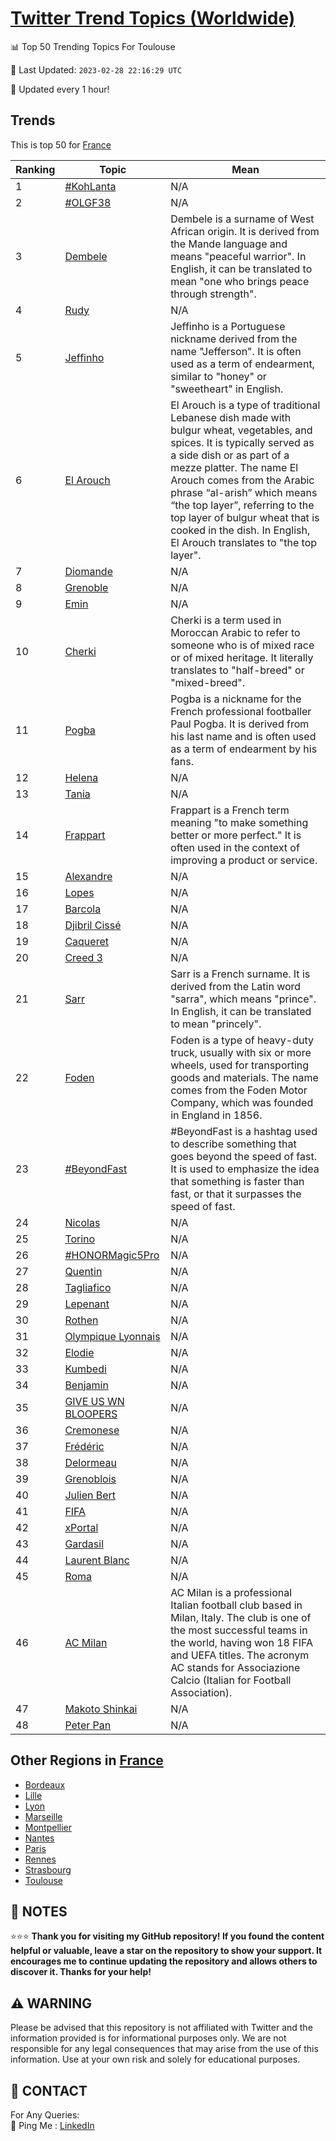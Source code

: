 [Twitter Trend Topics (Worldwide)](https://github.com/ErcinDedeoglu/Twitter-Trend-Topics)
==========


📊 Top 50 Trending Topics For Toulouse

📆 Last Updated: `2023-02-28 22:16:29 UTC`

🔧 Updated every 1 hour!


## Trends

This is top 50 for [France](</France>)

| Ranking | Topic | Mean |
| ------- | ------------ | ------------ |
| 1 | [#KohLanta](http://twitter.com/search?q=%23KohLanta) | N/A |
| 2 | [#OLGF38](http://twitter.com/search?q=%23OLGF38) | N/A |
| 3 | [Dembele](http://twitter.com/search?q=Dembele) | Dembele is a surname of West African origin. It is derived from the Mande language and means "peaceful warrior". In English, it can be translated to mean "one who brings peace through strength". |
| 4 | [Rudy](http://twitter.com/search?q=Rudy) | N/A |
| 5 | [Jeffinho](http://twitter.com/search?q=Jeffinho) | Jeffinho is a Portuguese nickname derived from the name "Jefferson". It is often used as a term of endearment, similar to "honey" or "sweetheart" in English. |
| 6 | [El Arouch](http://twitter.com/search?q=El+Arouch) | El Arouch is a type of traditional Lebanese dish made with bulgur wheat, vegetables, and spices. It is typically served as a side dish or as part of a mezze platter. The name El Arouch comes from the Arabic phrase “al-arish” which means “the top layer”, referring to the top layer of bulgur wheat that is cooked in the dish. In English, El Arouch translates to "the top layer". |
| 7 | [Diomande](http://twitter.com/search?q=Diomande) | N/A |
| 8 | [Grenoble](http://twitter.com/search?q=Grenoble) | N/A |
| 9 | [Emin](http://twitter.com/search?q=Emin) | N/A |
| 10 | [Cherki](http://twitter.com/search?q=Cherki) | Cherki is a term used in Moroccan Arabic to refer to someone who is of mixed race or of mixed heritage. It literally translates to "half-breed" or "mixed-breed". |
| 11 | [Pogba](http://twitter.com/search?q=Pogba) | Pogba is a nickname for the French professional footballer Paul Pogba. It is derived from his last name and is often used as a term of endearment by his fans. |
| 12 | [Helena](http://twitter.com/search?q=Helena) | N/A |
| 13 | [Tania](http://twitter.com/search?q=Tania) | N/A |
| 14 | [Frappart](http://twitter.com/search?q=Frappart) | Frappart is a French term meaning "to make something better or more perfect." It is often used in the context of improving a product or service. |
| 15 | [Alexandre](http://twitter.com/search?q=Alexandre) | N/A |
| 16 | [Lopes](http://twitter.com/search?q=Lopes) | N/A |
| 17 | [Barcola](http://twitter.com/search?q=Barcola) | N/A |
| 18 | [Djibril Cissé](http://twitter.com/search?q=Djibril+Ciss%c3%a9) | N/A |
| 19 | [Caqueret](http://twitter.com/search?q=Caqueret) | N/A |
| 20 | [Creed 3](http://twitter.com/search?q=Creed+3) | N/A |
| 21 | [Sarr](http://twitter.com/search?q=Sarr) | Sarr is a French surname. It is derived from the Latin word "sarra", which means "prince". In English, it can be translated to mean "princely". |
| 22 | [Foden](http://twitter.com/search?q=Foden) | Foden is a type of heavy-duty truck, usually with six or more wheels, used for transporting goods and materials. The name comes from the Foden Motor Company, which was founded in England in 1856. |
| 23 | [#BeyondFast](http://twitter.com/search?q=%23BeyondFast) | #BeyondFast is a hashtag used to describe something that goes beyond the speed of fast. It is used to emphasize the idea that something is faster than fast, or that it surpasses the speed of fast. |
| 24 | [Nicolas](http://twitter.com/search?q=Nicolas) | N/A |
| 25 | [Torino](http://twitter.com/search?q=Torino) | N/A |
| 26 | [#HONORMagic5Pro](http://twitter.com/search?q=%23HONORMagic5Pro) | N/A |
| 27 | [Quentin](http://twitter.com/search?q=Quentin) | N/A |
| 28 | [Tagliafico](http://twitter.com/search?q=Tagliafico) | N/A |
| 29 | [Lepenant](http://twitter.com/search?q=Lepenant) | N/A |
| 30 | [Rothen](http://twitter.com/search?q=Rothen) | N/A |
| 31 | [Olympique Lyonnais](http://twitter.com/search?q=Olympique+Lyonnais) | N/A |
| 32 | [Elodie](http://twitter.com/search?q=Elodie) | N/A |
| 33 | [Kumbedi](http://twitter.com/search?q=Kumbedi) | N/A |
| 34 | [Benjamin](http://twitter.com/search?q=Benjamin) | N/A |
| 35 | [GIVE US WN BLOOPERS](http://twitter.com/search?q=GIVE+US+WN+BLOOPERS) | N/A |
| 36 | [Cremonese](http://twitter.com/search?q=Cremonese) | N/A |
| 37 | [Frédéric](http://twitter.com/search?q=Fr%c3%a9d%c3%a9ric) | N/A |
| 38 | [Delormeau](http://twitter.com/search?q=Delormeau) | N/A |
| 39 | [Grenoblois](http://twitter.com/search?q=Grenoblois) | N/A |
| 40 | [Julien Bert](http://twitter.com/search?q=Julien+Bert) | N/A |
| 41 | [FIFA](http://twitter.com/search?q=FIFA) | N/A |
| 42 | [xPortal](http://twitter.com/search?q=xPortal) | N/A |
| 43 | [Gardasil](http://twitter.com/search?q=Gardasil) | N/A |
| 44 | [Laurent Blanc](http://twitter.com/search?q=Laurent+Blanc) | N/A |
| 45 | [Roma](http://twitter.com/search?q=Roma) | N/A |
| 46 | [AC Milan](http://twitter.com/search?q=AC+Milan) | AC Milan is a professional Italian football club based in Milan, Italy. The club is one of the most successful teams in the world, having won 18 FIFA and UEFA titles. The acronym AC stands for Associazione Calcio (Italian for Football Association). |
| 47 | [Makoto Shinkai](http://twitter.com/search?q=Makoto+Shinkai) | N/A |
| 48 | [Peter Pan](http://twitter.com/search?q=Peter+Pan) | N/A |



## Other Regions in [France](</France>)

* [Bordeaux](</France/Bordeaux.md>)
* [Lille](</France/Lille.md>)
* [Lyon](</France/Lyon.md>)
* [Marseille](</France/Marseille.md>)
* [Montpellier](</France/Montpellier.md>)
* [Nantes](</France/Nantes.md>)
* [Paris](</France/Paris.md>)
* [Rennes](</France/Rennes.md>)
* [Strasbourg](</France/Strasbourg.md>)
* [Toulouse](</France/Toulouse.md>)



## 📝 NOTES

⭐⭐⭐ **Thank you for visiting my GitHub repository! If you found the content helpful or valuable, leave a star on the repository to show your support. It encourages me to continue updating the repository and allows others to discover it. Thanks for your help!**


## ⚠️ WARNING

Please be advised that this repository is not affiliated with Twitter and the information provided is for informational purposes only. We are not responsible for any legal consequences that may arise from the use of this information. Use at your own risk and solely for educational purposes.


## 📨 CONTACT

 For Any Queries:  
            🏓 Ping Me : [LinkedIn](https://www.linkedin.com/in/ercindedeoglu/)
